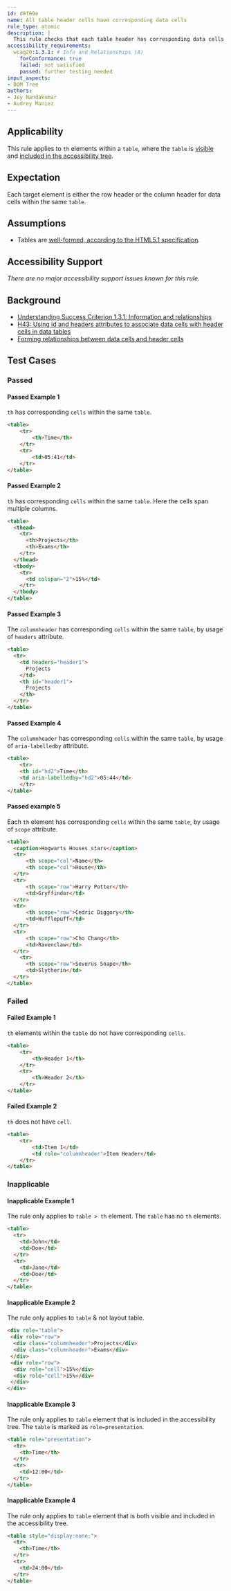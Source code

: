 ```yaml
---
id: d0f69e
name: All table header cells have corresponding data cells
rule_type: atomic
description: |
  This rule checks that each table header has corresponding data cells in a table element.
accessibility_requirements:
  wcag20:1.3.1: # Info and Relationships (A)
    forConformance: true
    failed: not satisfied
    passed: further testing needed
input_aspects:
- DOM Tree
authors:
- Jey Nandakumar
- Audrey Maniez
---
```


## Applicability

This rule applies to `th` elements within a `table`, where the `table` is [visible](#visible) and [included in the accessibility tree](#included-in-the-accessibility-tree).

## Expectation

Each target element is either the row header or the column header for data cells within the same `table`.

## Assumptions

- Tables are [well-formed, according to the HTML5.1 specification](https://www.w3.org/TR/html51/tabular-data.html#forming-a-table).

## Accessibility Support

_There are no major accessibility support issues known for this rule._

## Background

- [Understanding Success Criterion 1.3.1: Information and relationships](https://www.w3.org/WAI/WCAG21/Understanding/info-and-relationships.html)
- [H43: Using id and headers attributes to associate data cells with header cells in data tables](https://www.w3.org/WAI/WCAG21/Techniques/html/H43)
- [Forming relationships between data cells and header cells](https://www.w3.org/TR/html/tabular-data.html#forming-relationships-between-data-cells-and-header-cells)

## Test Cases

### Passed

#### Passed Example 1

`th` has corresponding `cells` within the same `table`.

```html
<table>
	<tr>
		<th>Time</th>
	</tr>
	<tr>
		<td>05:41</td>
	</tr>
</table>
```

#### Passed Example 2

`th` has corresponding `cells` within the same `table`. Here the cells span multiple columns.

```html
<table>
  <thead>	
    <tr>
      <th>Projects</th>
      <th>Exams</th>
    </tr>
  </thead>
  <tbody>
    <tr>
      <td colspan="2">15%</td>
    </tr>
  </tbody>
</table>
```

#### Passed Example 3

The `columnheader` has corresponding `cells` within the same `table`, by usage of `headers` attribute.

```html
<table>
  <tr> 
    <td headers="header1">
      Projects
    </td>
    <th id="header1">
      Projects
    </th> 
  </tr>
</table>
```

#### Passed Example 4

The `columnheader` has corresponding `cells` within the same `table`, by usage of `aria-labelledby` attribute.

```html
<table>
	<tr>
    <th id="hd2">Time</th>
    <td aria-labelledby="hd2">05:44</td>
	</tr>
</table>
```

#### Passed example 5

Each `th` element has corresponding `cells` within the same `table`, by usage of `scope` attribute.

```html
<table>
  <caption>Hogwarts Houses stars</caption>
  <tr>
      <th scope="col">Name</th>
      <th scope="col">House</th>
  </tr>
  <tr>
      <th scope="row">Harry Potter</th>
      <td>Gryffindor</td>
  </tr>
  <tr>
      <th scope="row">Cedric Diggory</th>
      <td>Hufflepuff</td>
  </tr>
  <tr>
      <th scope="row">Cho Chang</th>
      <td>Ravenclaw</td>
  </tr>
    <tr>
      <th scope="row">Severus Snape</th>
      <td>Slytherin</td>
  </tr>
</table>
```

### Failed

#### Failed Example 1

`th` elements within the `table` do not have corresponding `cells`.

```html
<table>
	<tr>
		<th>Header 1</th>
	</tr>
	<tr>
		<th>Header 2</th>
	</tr>
</table>
```

#### Failed Example 2

`th` does not have `cell`.

```html
<table>
	<tr>
		<td>Item 1</td>
		<td role="columnheader">Item Header</td>
	</tr>
</table>
```

### Inapplicable

#### Inapplicable Example 1

The rule only applies to `table > th` element. The `table` has no `th` elements.

```html
<table>
  <tr>
    <td>John</td>
    <td>Doe</td>
  </tr>
  <tr>
    <td>Jane</td>
    <td>Doe</td>
  </tr>
</table>
```

#### Inapplicable Example 2

The rule only applies to `table` & not layout table.

```html
<div role="table">
 <div role="row">
  <div class="columnheader">Projects</div>
  <div class="columnheader">Exams</div>
 </div>
 <div role="row">
  <div role="cell">15%</div>
  <div role="cell">15%</div>
 </div>
</div>
```

#### Inapplicable Example 3

The rule only applies to `table` element that is included in the accessibility tree. The `table` is marked as `role=presentation`.

```html
<table role="presentation">
  <tr> 
    <th>Time</th> 
  </tr>
  <tr> 
    <td>12:00</td> 
  </tr>
</table>
```

#### Inapplicable Example 4

The rule only applies to `table` element that is both visible and included in the accessibility tree.

```html
<table style="display:none;">
  <tr>  
    <th>Time</th> 
  </tr>
  <tr> 
    <td>24:00</td> 
  </tr>
</table>
```